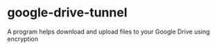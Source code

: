 # google-drive-tunnel
A program helps download and upload files to your Google Drive using encryption
